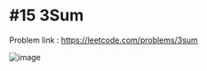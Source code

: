 # #15 3Sum

Problem link : https://leetcode.com/problems/3sum

![image](https://user-images.githubusercontent.com/107335905/174443774-49a251d8-636e-4ce7-b6b8-57fc4b3b1594.png)
